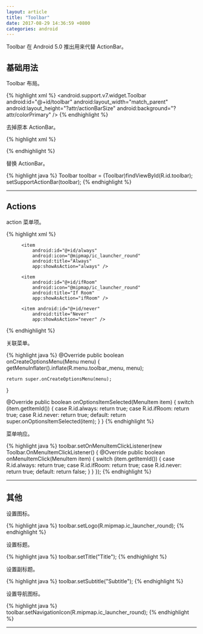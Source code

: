 ```yaml
---
layout: article
title: "Toolbar"
date: 2017-08-29 14:36:59 +0800
categories: android
---
```


Toolbar 在 Android 5.0 推出用来代替 ActionBar。

## 基础用法

Toolbar 布局。

{% highlight xml %}
<android.support.v7.widget.Toolbar
    android:id="@+id/toolbar"
    android:layout_width="match_parent"
    android:layout_height="?attr/actionBarSize"
    android:background="?attr/colorPrimary" />
{% endhighlight %}

去掉原本 ActionBar。

{% highlight xml %}
<style
    name="AppTheme"
    parent="Theme.AppCompat.Light.NoActionBar">
</style>
{% endhighlight %}

替换 ActionBar。

{% highlight java %}
Toolbar toolbar = (Toolbar)findViewById(R.id.toolbar);
setSupportActionBar(toolbar);
{% endhighlight %}

---

## Actions

action 菜单项。

{% highlight xml %}
<?xml version="1.0" encoding="utf-8"?>
<menu
    xmlns:android="http://schemas.android.com/apk/res/android"
    xmlns:app="http://schemas.android.com/apk/res-auto">

    <item
        android:id="@+id/always"
        android:icon="@mipmap/ic_launcher_round"
        android:title="Always"
        app:showAsAction="always" />

    <item
        android:id="@+id/ifRoom"
        android:icon="@mipmap/ic_launcher_round"
        android:title="If Room"
        app:showAsAction="ifRoom" />

    <item android:id="@+id/never"
        android:title="Never"
        app:showAsAction="never" />

</menu>
{% endhighlight %}

关联菜单。

{% highlight java %}
@Override
public boolean onCreateOptionsMenu(Menu menu) {
    getMenuInflater().inflate(R.menu.toolbar_menu, menu);

    return super.onCreateOptionsMenu(menu);
}

@Override
public boolean onOptionsItemSelected(MenuItem item) {
    switch (item.getItemId()) {
        case R.id.always:
            return true;
        case R.id.ifRoom:
            return true;
        case R.id.never:
            return true;
        default:
            return super.onOptionsItemSelected(item);
    }
}
{% endhighlight %}

菜单响应。

{% highlight java %}
toolbar.setOnMenuItemClickListener(new Toolbar.OnMenuItemClickListener() {
    @Override
    public boolean onMenuItemClick(MenuItem item) {
        switch (item.getItemId()) {
            case R.id.always:
                return true;
            case R.id.ifRoom:
                return true;
            case R.id.never:
                return true;
            default:
                return false;
        }
    }
});
{% endhighlight %}

---

## 其他

设置图标。

{% highlight java %}
toolbar.setLogo(R.mipmap.ic_launcher_round);
{% endhighlight %}

设置标题。

{% highlight java %}
toolbar.setTitle("Title");
{% endhighlight %}

设置副标题。

{% highlight java %}
toolbar.setSubtitle("Subtitle");
{% endhighlight %}

设置导航图标。

{% highlight java %}
toolbar.setNavigationIcon(R.mipmap.ic_launcher_round);
{% endhighlight %}

---
